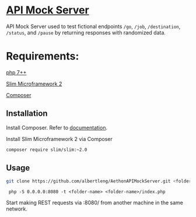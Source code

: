 # [API Mock Server](https://github.com/albertleng/AethonAPIMockServer)

API Mock Server used to test fictional endpoints `/go`, `/job`, `/destination`, `/status`, and `/pause` by returning responses with randomized data.

# Requirements:
[php 7++](www.php.net)

[Slim Microframework 2](http://www.slimframework.com/docs/v2/)

[Composer](https://getcomposer.org/)

## Installation

Install Composer. Refer to [documentation](https://getcomposer.org/).


Install Slim Microframework 2 via Composer
```bash
composer require slim/slim:~2.0
```

## Usage

```bash
git clone https://github.com/albertleng/AethonAPIMockServer.git <folder-name>
```

```
 php -S 0.0.0.0:8080 -t <folder-name> <folder-name>/index.php
```

Start making REST requests via <ip-address>:8080/ from another machine in the same network.<endpoint>
